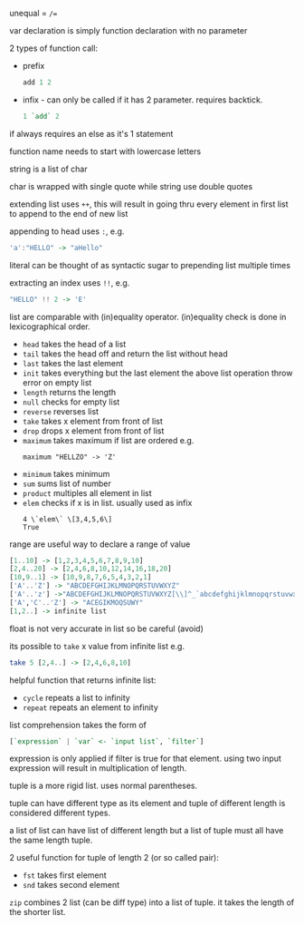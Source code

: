 unequal = `/=`

var declaration is simply function declaration with no parameter

2 types of function call:
- prefix
	```haskell
	add 1 2
	```
- infix - can only be called if it has 2 parameter. requires backtick.
	```hs
	1 `add` 2
	```

if always requires an else as it's 1 statement

function name needs to start with lowercase letters

string is a list of char

char is wrapped with single quote while string use double quotes

extending list uses `++`, this will result in going thru every element in first list to append to the end of new list

appending to head uses `:`, e.g.
```hs
'a':"HELLO" -> "aHello"
```

literal can be thought of as syntactic sugar to prepending list multiple times

extracting an index uses `!!`, e.g.
```hs
"HELLO" !! 2 -> 'E'
```

list are comparable with (in)equality operator. (in)equality check is done in lexicographical order.

- `head` takes the head of a list
- `tail` takes the head off and return the list without head
- `last` takes the last element
- `init` takes everything but the last element
the above list operation throw error on empty list
- `length` returns the length
- `null` checks for empty list
- `reverse` reverses list
- `take` takes x element from front of list
- `drop` drops x element from front of list
- `maximum` takes maximum if list are ordered e.g.
	```
	maximum "HELLZO" -> 'Z'
	```
- `minimum` takes minimum
- `sum` sums list of number
- `product` multiples all element in list
- `elem` checks if x is in list. usually used as infix
	```
	4 \`elem\` \[3,4,5,6\]
	True
	```

range are useful way to declare a range of value
```hs
[1..10] -> [1,2,3,4,5,6,7,8,9,10]
[2,4..20] -> [2,4,6,8,10,12,14,16,18,20]
[10,9..1] -> [10,9,8,7,6,5,4,3,2,1]
['A'..'Z'] -> "ABCDEFGHIJKLMNOPQRSTUVWXYZ"
['A'..'z'] ->"ABCDEFGHIJKLMNOPQRSTUVWXYZ[\\]^_`abcdefghijklmnopqrstuvwxyz"
['A','C'..'Z'] -> "ACEGIKMOQSUWY"
[1,2..] -> infinite list
```

float is not very accurate in list so be careful (avoid)

its possible to `take` x value from infinite list e.g.
```hs
take 5 [2,4..] -> [2,4,6,8,10]
```

helpful function that returns infinite list:
- `cycle` repeats a list to infinity
- `repeat` repeats an element to infinity

list comprehension takes the form of
```hs
[`expression` | `var` <- `input list`, `filter`]
```

expression is only applied if filter is true for that element. using two input expression will result in multiplication of length.


tuple is a more rigid list. uses normal parentheses.

tuple can have different type as its element and tuple of different length is considered different types.

a list of list can have list of different length but a list of tuple must all have the same length tuple.

2 useful function for tuple of length 2 (or so called pair):
- `fst` takes first element
- `snd` takes second element

`zip` combines 2 list (can be diff type) into a list of tuple. it takes the length of the shorter list.

